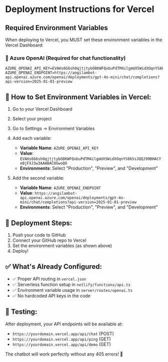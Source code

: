 # Deployment Instructions for Vercel

## Required Environment Variables

When deploying to Vercel, you MUST set these environment variables in the Vercel Dashboard:

### 🔑 Azure OpenAI (Required for chat functionality)

```
AZURE_OPENAI_API_KEY=EVAHs6G6shOqjtjtybO8KWFQxbuPdTM4ilgmUX5WidXOqnYS865sJQQJ99BHACYeBjFXJ3w3AAABACOGwoQO
AZURE_OPENAI_ENDPOINT=https://angilambot-api.openai.azure.com/openai/deployments/gpt-4o-mini/chat/completions?api-version=2025-01-01-preview
```

## 📝 How to Set Environment Variables in Vercel:

1. Go to your Vercel Dashboard
2. Select your project
3. Go to Settings → Environment Variables
4. Add each variable:

   - **Variable Name**: `AZURE_OPENAI_API_KEY`
   - **Value**: `EVAHs6G6shOqjtjtybO8KWFQxbuPdTM4ilgmUX5WidXOqnYS865sJQQJ99BHACYeBjFXJ3w3AAABACOGwoQO`
   - **Environments**: Select "Production", "Preview", and "Development"

5. Add the second variable:
   - **Variable Name**: `AZURE_OPENAI_ENDPOINT`
   - **Value**: `https://angilambot-api.openai.azure.com/openai/deployments/gpt-4o-mini/chat/completions?api-version=2025-01-01-preview`
   - **Environments**: Select "Production", "Preview", and "Development"

## 🚀 Deployment Steps:

1. Push your code to GitHub
2. Connect your GitHub repo to Vercel
3. Set the environment variables (as shown above)
4. Deploy!

## ✅ What's Already Configured:

- ✅ Proper API routing in `vercel.json`
- ✅ Serverless function setup in `netlify/functions/api.ts`
- ✅ Environment variable usage in `server/routes/openai.ts`
- ✅ No hardcoded API keys in the code

## 🧪 Testing:

After deployment, your API endpoints will be available at:

- `https://yourdomain.vercel.app/api/chat` (POST)
- `https://yourdomain.vercel.app/api/ping` (GET)
- `https://yourdomain.vercel.app/api/demo` (GET)

The chatbot will work perfectly without any 405 errors! 🎉
